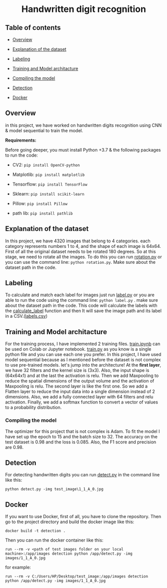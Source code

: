 

<h1  align="center">Handwritten digit recognition</h1>

<p  align="center"  width="100%">

</p>

  

## Table of contents
- [Overview](https://github.com/RealTourani/handwritten-digit-recognition#overview-)

- [Explanation of the dataset](https://github.com/RealTourani/handwritten-digit-recognition/tree/main#explanation-of-the-dataset)

- [Labeling](https://github.com/RealTourani/handwritten-digit-recognition/tree/main#labeling)

- [Training and Model architacture](https://github.com/RealTourani/handwritten-digit-recognition#training-and-model-architacture)

- [Compiling the model](https://github.com/RealTourani/handwritten-digit-recognition#compiling-the-model)

- [Detection](https://github.com/RealTourani/handwritten-digit-recognition#detection)

- [Docker](https://github.com/RealTourani/handwritten-digit-recognition#docker)


  

## Overview <a name="Overview"></a>
in this project, we have worked on handwritten digits recognition using CNN & model sequential to train the model.

**Requirements:**

Before going deeper, you must install Python +3.7 & the following packages to run the code:

  

- CV2: `pip install OpenCV-python`

- Matplotlib: `pip install matplotlib`

- Tensorflow: `pip install TensorFlow`

- Sklearn: `pip install scikit-learn`

- Pillow: `pip install Pillow`

- path lib: `pip install pathlib`

  

## Explanation of the dataset<a name="Datasets"></a>

In this project, we have 4320 images that belong to 4 categories. each category represents numbers 1 to 4, and the shape of each image is 64x64.
First of all the original dataset needs to be rotated 180 degrees. So at this stage, we need to rotate all the images. To do this you can run [rotation.py](https://github.com/RealTourani/handwritten-digit-recognition/blob/main/rotation.py) or you can use the command line: `python rotation.py`. Make sure about the dataset path in the code.

  

## Labeling<a name="Labeling"></a>

To calculate and match each label for images just run [label.py](https://github.com/RealTourani/handwritten-digit-recognition/blob/main/label.py) or you are able to run the code using the command line: `python label.py` . make sure about the dataset path in the code.
This code will calculate the labels with the [calculate_label](def%20calculate_label%28img_basename%29:) function and then It will save the image path and its label in a CSV.([labels.csv](https://github.com/RealTourani/handwritten-digit-recognition/blob/main/labels.csv))
  
  

## Training and Model architacture<a name="training"></a>

For the training process, I have implemented 2 training files. [train.ipynb](https://github.com/RealTourani/handwritten-digit-recognition/blob/main/train.ipynb) can be used on Colab or Jupyter notebook. [train.py](https://github.com/RealTourani/handwritten-digit-recognition/blob/main/train.py) as you know is a single python file and you can use each one you prefer.
In this project, I have used model sequential because as I mentioned before the dataset is not complex to use pre-trained models. let's jump into the architecture!
At the **first layer**, we have 32 filters and the kernel size is (3x3). Also, the input shape is (64x64x1) and at the last the activation is relu.
Then we add Maxpooling to reduce the spatial dimensions of the output volume and the activation of Maxpooling is relu. 
The second layer is like the first one. So we add a Flatten layer to reduce the input data into a single dimension instead of 2 dimensions.
Also, we add a fully connected layer with 64 filters and relu activation.
Finally, we add a softmax function to convert a vector of values to a probability distribution.

### Compiling the model<a name="Training"></a>
 The optimizer for this project that is not complex is Adam.
 To fit the model I have set up the epoch to 15 and the batch size to 32.
 The accuracy on the test dataset is 0.98 and the loss is 0.085.
 Also, the F1 score and precision are 0.98.

## Detection<a name="detection"></a>
For detecting handwritten digits you can run [detect.py](https://github.com/RealTourani/handwritten-digit-recognition/blob/main/detect.py) in the command line like this:

    python detect.py -img test_image\1_1_A_0.jpg

## Docker<a name="Docker"></a>
If you want to use Docker, first of all, you have to clone the repository.
Then go to the project directory and build the docker image like this:

    docker build -t detection .
Then you can run the docker container like this:

    run --rm -v <path of test images folder on your local machine>:/app/images detection python /app/detect.py -img images/1_1_A_0.jpg

for example:

    run --rm -v C:/Users/HP/Desktop/test_image:/app/images detection python /app/detect.py -img images/1_1_A_0.jpg
